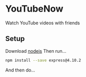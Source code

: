 # YouTubeNow
Watch YouTube videos with friends
## Setup
Download [nodejs](https://nodejs.org/en/)
Then run...
   ```sh
 npm install --save express@4.10.2
   ```
And then do...
   ``` shell
   
